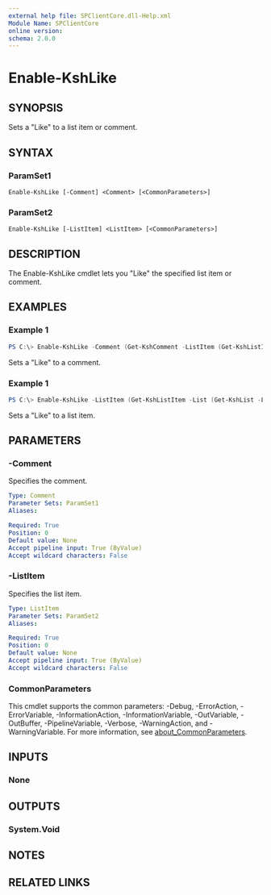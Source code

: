 ```yaml
---
external help file: SPClientCore.dll-Help.xml
Module Name: SPClientCore
online version:
schema: 2.0.0
---
```


# Enable-KshLike

## SYNOPSIS
Sets a "Like" to a list item or comment.

## SYNTAX

### ParamSet1
```
Enable-KshLike [-Comment] <Comment> [<CommonParameters>]
```

### ParamSet2
```
Enable-KshLike [-ListItem] <ListItem> [<CommonParameters>]
```

## DESCRIPTION
The Enable-KshLike cmdlet lets you "Like" the specified list item or comment.

## EXAMPLES

### Example 1
```powershell
PS C:\> Enable-KshLike -Comment (Get-KshComment -ListItem (Get-KshListItem -List (Get-KshList -ListTitle 'Site Pages') -ItemId 1) -CommentId 1)
```

Sets a "Like" to a comment.

### Example 1
```powershell
PS C:\> Enable-KshLike -ListItem (Get-KshListItem -List (Get-KshList -ListTitle 'Site Pages') -ItemId 1)
```

Sets a "Like" to a list item.

## PARAMETERS

### -Comment
Specifies the comment.

```yaml
Type: Comment
Parameter Sets: ParamSet1
Aliases:

Required: True
Position: 0
Default value: None
Accept pipeline input: True (ByValue)
Accept wildcard characters: False
```

### -ListItem
Specifies the list item.

```yaml
Type: ListItem
Parameter Sets: ParamSet2
Aliases:

Required: True
Position: 0
Default value: None
Accept pipeline input: True (ByValue)
Accept wildcard characters: False
```

### CommonParameters
This cmdlet supports the common parameters: -Debug, -ErrorAction, -ErrorVariable, -InformationAction, -InformationVariable, -OutVariable, -OutBuffer, -PipelineVariable, -Verbose, -WarningAction, and -WarningVariable. For more information, see [about_CommonParameters](http://go.microsoft.com/fwlink/?LinkID=113216).

## INPUTS

### None

## OUTPUTS

### System.Void

## NOTES

## RELATED LINKS
